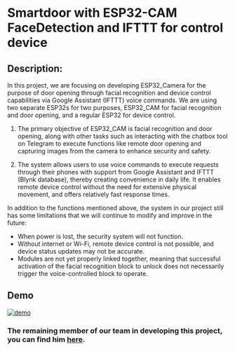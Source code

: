 # Smartdoor with ESP32-CAM FaceDetection and IFTTT for control device
  ## Description:
In this project, we are focusing on developing ESP32_Camera for the purpose of door opening through facial recognition and device control capabilities via Google Assistant (IFTTT) voice commands. We are using two separate ESP32s for two purposes, ESP32_CAM for facial recognition and door opening, and a regular ESP32 for device control.
  
  1. The primary objective of ESP32_CAM is facial recognition and door opening, along with other tasks such as interacting with the chatbox tool on Telegram to execute functions like remote door opening and capturing images from the camera to enhance security and safety.
  
  2. The system allows users to use voice commands to execute requests through their phones with support from Google Assistant and IFTTT (Blynk database), thereby creating convenience in daily life. It enables remote device control without the need for extensive physical movement, and offers relatively fast response times.

In addition to the functions mentioned above, the system in our project still has some limitations that we will continue to modify and improve in the future: 
- When power is lost, the security system will not function.
- Without internet or Wi-Fi, remote device control is not possible, and device status updates may not be accurate.
- Modules are not yet properly linked together, meaning that successful activation of the facial recognition block to unlock does not necessarily trigger the voice-controlled block to operate.

## Demo

[![demo](https://github.com/user-attachments/assets/db8a6d5a-1235-4fa6-b20f-690629c4f124)](https://www.youtube.com/watch?v=dXrwPEIFxHo&t=113s)

### The remaining member of our team in developing this project, you can find him [here](https://github.com/TQ-Hung).
